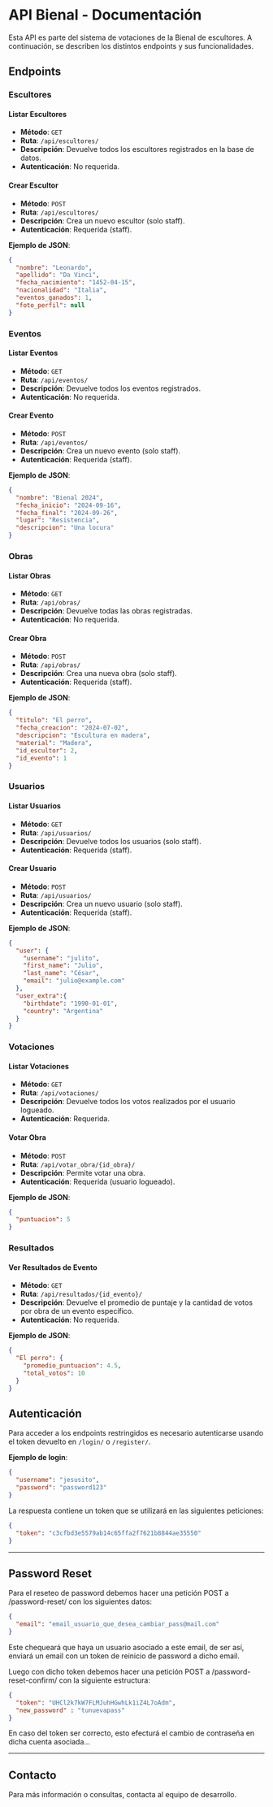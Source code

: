# API Bienal - Documentación

Esta API es parte del sistema de votaciones de la Bienal de escultores. A continuación, se describen los distintos endpoints y sus funcionalidades.

## Endpoints

### Escultores

#### Listar Escultores
- **Método**: `GET`
- **Ruta**: `/api/escultores/`
- **Descripción**: Devuelve todos los escultores registrados en la base de datos.
- **Autenticación**: No requerida.

#### Crear Escultor
- **Método**: `POST`
- **Ruta**: `/api/escultores/`
- **Descripción**: Crea un nuevo escultor (solo staff).
- **Autenticación**: Requerida (staff).

**Ejemplo de JSON**:
```json
{
  "nombre": "Leonardo",
  "apellido": "Da Vinci",
  "fecha_nacimiento": "1452-04-15",
  "nacionalidad": "Italia",
  "eventos_ganados": 1,
  "foto_perfil": null
}
```

### Eventos

#### Listar Eventos
- **Método**: `GET`
- **Ruta**: `/api/eventos/`
- **Descripción**: Devuelve todos los eventos registrados.
- **Autenticación**: No requerida.

#### Crear Evento
- **Método**: `POST`
- **Ruta**: `/api/eventos/`
- **Descripción**: Crea un nuevo evento (solo staff).
- **Autenticación**: Requerida (staff).

**Ejemplo de JSON**:
```json
{
  "nombre": "Bienal 2024",
  "fecha_inicio": "2024-09-16",
  "fecha_final": "2024-09-26",
  "lugar": "Resistencia",
  "descripcion": "Una locura"
}
```

### Obras

#### Listar Obras
- **Método**: `GET`
- **Ruta**: `/api/obras/`
- **Descripción**: Devuelve todas las obras registradas.
- **Autenticación**: No requerida.

#### Crear Obra
- **Método**: `POST`
- **Ruta**: `/api/obras/`
- **Descripción**: Crea una nueva obra (solo staff).
- **Autenticación**: Requerida (staff).

**Ejemplo de JSON**:
```json
{
  "titulo": "El perro",
  "fecha_creacion": "2024-07-02",
  "descripcion": "Escultura en madera",
  "material": "Madera",
  "id_escultor": 2,
  "id_evento": 1
}
```

### Usuarios

#### Listar Usuarios
- **Método**: `GET`
- **Ruta**: `/api/usuarios/`
- **Descripción**: Devuelve todos los usuarios (solo staff).
- **Autenticación**: Requerida (staff).

#### Crear Usuario
- **Método**: `POST`
- **Ruta**: `/api/usuarios/`
- **Descripción**: Crea un nuevo usuario (solo staff).
- **Autenticación**: Requerida (staff).

**Ejemplo de JSON**:
```json
{
  "user": {
    "username": "julito",
    "first_name": "Julio",
    "last_name": "César",
    "email": "julio@example.com"
  },
  "user_extra":{
    "birthdate": "1990-01-01",
    "country": "Argentina"
  }
}
```

### Votaciones

#### Listar Votaciones
- **Método**: `GET`
- **Ruta**: `/api/votaciones/`
- **Descripción**: Devuelve todos los votos realizados por el usuario logueado.
- **Autenticación**: Requerida.

#### Votar Obra
- **Método**: `POST`
- **Ruta**: `/api/votar_obra/{id_obra}/`
- **Descripción**: Permite votar una obra.
- **Autenticación**: Requerida (usuario logueado).

**Ejemplo de JSON**:
```json
{
  "puntuacion": 5
}
```

### Resultados

#### Ver Resultados de Evento
- **Método**: `GET`
- **Ruta**: `/api/resultados/{id_evento}/`
- **Descripción**: Devuelve el promedio de puntaje y la cantidad de votos por obra de un evento específico.
- **Autenticación**: No requerida.

**Ejemplo de JSON**:
```json
{
  "El perro": {
    "promedio_puntuacion": 4.5,
    "total_votos": 10
  }
}
```

## Autenticación

Para acceder a los endpoints restringidos es necesario autenticarse usando el token devuelto en `/login/` o `/register/`.

**Ejemplo de login**:
```json
{
  "username": "jesusito",
  "password": "password123"
}
```

La respuesta contiene un token que se utilizará en las siguientes peticiones:
```json
{
  "token": "c3cfbd3e5579ab14c65ffa2f7621b8844ae35550"
}
```

---
## Password Reset
Para el reseteo de password debemos hacer una petición POST a /password-reset/ con los siguientes datos:
```json
{
  "email": "email_usuario_que_desea_cambiar_pass@mail.com"
}
```
Este chequeará que haya un usuario asociado a este email, de ser así, enviará un email con un token de reinicio de password a dicho email.

Luego con dicho token debemos hacer una petición POST a /password-reset-confirm/ con la siguiente estructura: 
```json
{
  "token": "UHCl2k7kW7FLMJuhHGwhLk1iZ4L7oAdm",
  "new_password" : "tunuevapass"
}
```
En caso del token ser correcto, esto efecturá el cambio de contraseña en dicha cuenta asociada...

---
## Contacto

Para más información o consultas, contacta al equipo de desarrollo.

